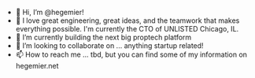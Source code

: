 - 👋 Hi, I’m @hegemier!
- 👀 I love great engineering, great ideas, and the teamwork that makes everything possible. I'm currently the CTO of UNLISTED Chicago, IL. 
- 🌱 I’m currently building the next big proptech platform
- 💞️ I’m looking to collaborate on ... anything startup related!
- 📫 How to reach me ... tbd, but you can find some of my information on hegemier.net

<!---
hegemier/hegemier is a ✨ special ✨ repository because its `README.md` (this file) appears on your GitHub profile.
You can click the Preview link to take a look at your changes.
--->
